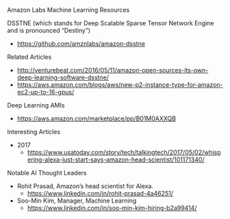 
Amazon Labs Machine Learning Resources  

DSSTNE (which stands for Deep Scalable Sparse Tensor Network Engine and is pronounced “Destiny”)
* https://github.com/amznlabs/amazon-dsstne


Related Articles
* http://venturebeat.com/2016/05/11/amazon-open-sources-its-own-deep-learning-software-dsstne/
* https://aws.amazon.com/blogs/aws/new-p2-instance-type-for-amazon-ec2-up-to-16-gpus/


Deep Learning AMIs
* https://aws.amazon.com/marketplace/pp/B01M0AXXQB

Interesting Articles
* 2017
  * https://www.usatoday.com/story/tech/talkingtech/2017/05/02/whispering-alexa-just-start-says-amazon-head-scientist/101171340/




Notable AI Thought Leaders
* Rohit Prasad, Amazon’s head scientist for Alexa. 
  * https://www.linkedin.com/in/rohit-prasad-4a46251/ 
* Soo-Min Kim, Manager, Machine Learning
  * https://www.linkedin.com/in/soo-min-kim-hiring-b2a99414/


